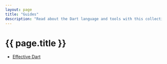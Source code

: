 ```yaml
---
layout: page
title: "Guides"
description: "Read about the Dart language and tools with this collection of guides."
---
```


# {{ page.title }}

* [Effective Dart](/guides/effective-dart/)
